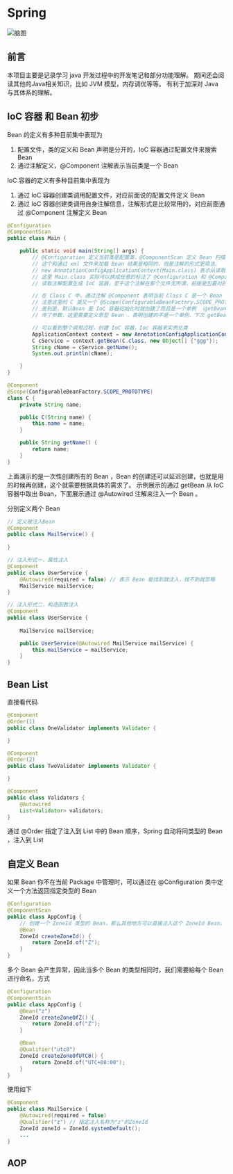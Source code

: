 # Spring 

![脑图](spring.png)


## 前言

本项目主要是记录学习 java 开发过程中的开发笔记和部分功能理解。
期间还会阅读其他的Java相关知识，比如 JVM 模型，内存调优等等。
有利于加深对 Java 与其体系的理解。

## IoC 容器 和 Bean 初步

Bean 的定义有多种目前集中表现为
1. 配置文件，类的定义和 Bean 声明是分开的，IoC 容器通过配置文件来搜索 Bean
2. 通过注解定义，@Component 注解表示当前类是一个 Bean

IoC 容器的定义有多种目前集中表现为
1. 通过 IoC 容器创建类调用配置文件，对应前面说的配置文件定义 Bean
2. 通过 IoC 容器创建类调用自身注解信息，注解形式是比较常用的，对应前面通过 @Component 注解定义 Bean


```java
@Configuration
@ComponentScan
public class Main {

    public static void main(String[] args) {
        // @Configuration 定义当前类是配置类，@ComponentScan 定义 Bean 扫描是扫描当前配置类所在的 Package，
        // 这个和通过 xml 文件来加载 Bean 结果是相同的，但是注解的形式更简洁。
        // new AnnotationConfigApplicationContext(Main.class) 表示从读取当前类的配置信息，也就是注解的启动类
        // 这里 Main.class 实际可以换成任意的标注了 @Configuration 和 @ComponentScan 的类 （测试的结果），目的就是
        // 读取注解配置生成 IoC 容器，至于这个注解在那个文件无所谓，前提是包要对的上

        // 在 Class C 中，通过注解 @Component 表明当前 Class C 是一个 Bean ，也就可以通过容器方法 getBean 来实例化这个 C 类
        // 注意这里的 C 类又一个 @Scope(ConfigurableBeanFactory.SCOPE_PROTOTYPE) ，表明这个一个原型 Bean ,和默认 Bean 的
        // 差别是，默认Bean 是 IoC 容器初始化时就创建了而且是一个单例 （getBean 总是获取的是同一个实例），因为这里我在 C 类的构造函数里面
        // 传了参数，这里需要定义原型 Bean ，表明创建的不是一个单例，下次 getBean 传参时，创建的是一个新的实例

        // 可以看到整个调用过程，创建 IoC 容器，Ioc 容器来实例化类
        ApplicationContext context = new AnnotationConfigApplicationContext(AppConfig.class);
        C cService = context.getBean(C.class, new Object[] {"ggg"});
        String cName = cService.getName();
        System.out.println(cName);

    }
}

@Component
@Scope(ConfigurableBeanFactory.SCOPE_PROTOTYPE)
class C {
    private String name;

    public C(String name) {
        this.name = name;
    }

    public String getName() {
        return name;
    }
}
```

上面演示的是一次性创建所有的 Bean ，Bean 的创建还可以延迟创建，也就是用的时候再创建，这个就需要根据具体的需求了。
示例展示的通过 getBean 从 IoC 容器中取出 Bean，下面展示通过 @Autowired 注解来注入一个 Bean 。

分别定义两个 Bean

```java
// 定义被注入Bean
@Component
public class MailService() {
    
}

// 注入形式一，属性注入
@Component
public class UserService {
    @Autowired(required = false) // 表示 Bean 能找到就注入，找不到就忽略
    MailService mailService;
}

// 注入形式二，构造函数注入
@Component
public class UserService {
    
    MailService mailService;

    public UserService(@Autowired MailService mailService) {
        this.mailService = mailService;
    }
}

```

## Bean List

直接看代码

```java
@Component
@Order(1)
public class OneValidator implements Validator {

}

@Component
@Order(2)
public class TwoValidator implements Validator {

}

@Component
public class Validators {
    @Autowired
    List<Validator> validators;
}
```

通过 @Order 指定了注入到 List 中的 Bean 顺序，Spring 自动将同类型的 Bean ，注入到 List

## 自定义 Bean

如果 Bean 你不在当前 Package 中管理时，可以通过在 @Configuration 类中定义一个方法返回指定类型的 Bean

```java
@Configuration
@ComponentScan
public class AppConfig {
    // 创建一个 ZoneId 类型的 Bean，那么其他地方可以直接注入这个 ZoneId Bean，这里是方法返回了具体的对象或者值
    @Bean
    ZoneId createZoneId() {
        return ZoneId.of("Z");
    }
}
```

多个 Bean 会产生异常，因此当多个 Bean 的类型相同时，我们需要給每个 Bean 进行命名，方式
```java
@Configuration
@ComponentScan
public class AppConfig {
    @Bean("z")
    ZoneId createZoneOfZ() {
        return ZoneId.of("Z");
    }

    @Bean
    @Qualifier("utc8")
    ZoneId createZoneOfUTC8() {
        return ZoneId.of("UTC+08:00");
    }
}

```
使用如下

```java
@Component
public class MailService {
	@Autowired(required = false)
	@Qualifier("z") // 指定注入名称为"z"的ZoneId
	ZoneId zoneId = ZoneId.systemDefault();
    ...
}
```

## AOP



